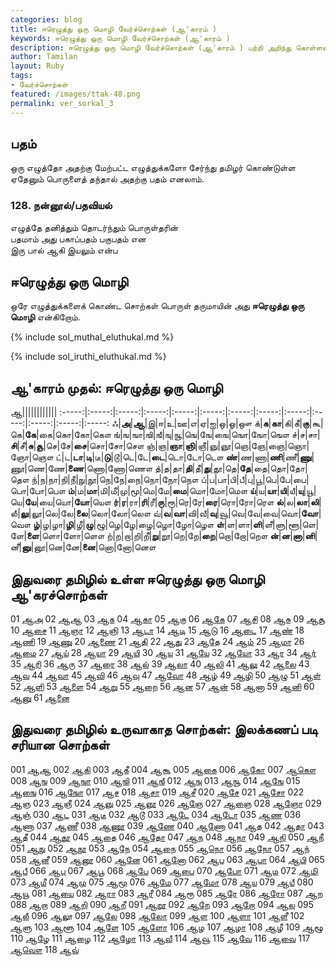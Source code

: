 ```yaml
---  
categories: blog  
title: ஈரெழுத்து ஒரு மொழி வேர்ச்சொற்கள் (ஆ'காரம் )
keywords: ஈரெழுத்து ஒரு மொழி வேர்ச்சொற்கள் (ஆ'காரம் )
description: ஈரெழுத்து ஒரு மொழி வேர்ச்சொற்கள் (ஆ'காரம் ) பற்றி அறிந்து கொள்ளலாம்.  
author: Tamilan  
layout: Ruby  
tags:  
- வேர்ச்சொற்கள்  
featured: /images/ttak-48.png  
permalink: ver_sorkal_3
---  
```


## பதம்  
ஒரு எழுத்தோ அதற்கு மேற்பட்ட எழுத்துக்களோ சேர்ந்து தமிழர் கொண்டுள்ள ஏதேனும் பொருளைத் தந்தால் அதற்கு பதம் எனலாம்.  
  

### 128. நன்னூல்/பதவியல்  
எழுத்தே தனித்தும் தொடர்ந்தும் பொருள்தரின்  
பதமாம் அது பகாப்பதம் பகுபதம் என  
இரு பால் ஆகி இயலும் என்ப  
  

## ஈரெழுத்து ஒரு மொழி  
ஒரே எழுத்துக்களைக் கொண்ட சொற்கள் பொருள் தருமாயின் அது **ஈரெழுத்து ஒரு மொழி** என்கிறோம்.  

{% include sol_muthal_eluthukal.md %}

{% include sol_iruthi_eluthukal.md %}

## ஆ'காரம் முதல்: ஈரெழுத்து ஒரு மொழி

ஆ||||||||||||
:-----:|:-----:|:-----:|:-----:|:-----:|:-----:|:-----:|:-----:|:-----:|:-----:|:-----:|:-----:|:-----:
ஃ|**அ**|**ஆ**|இ|ஈ|உ|ஊ|எ|ஏ|ஐ|ஒ|ஓ|ஔ
க்|**க**|**கா**|கி|கீ|**கு**|கூ|கெ|**கே**|கை|கொ|கோ|கௌ
ங்|ங|ஙா|ஙி|ஙீ|ஙு|ஙூ|ஙெ|ஙே|ஙை|ஙொ|ஙோ|ஙௌ
ச்|ச|சா|**சி**|சீ|**சு**|**சூ**|செ|சே|**சை**|சொ|சோ|சௌ
ஞ்|ஞ|**ஞா**|**ஞி**|ஞீ|ஞு|ஞூ|ஞெ|ஞே|ஞை|ஞொ|ஞோ|ஞௌ
ட்|ட|**டா**|**டி**|டீ|**டு**|டூ|டெ|டே|**டை**|டொ|டோ|டௌ
**ண்**|ண|ணா|**ணி**|ணீ|**ணு**|ணூ|ணெ|ணே|**ணை**|ணொ|ணோ|ணௌ
த்|த|தா|**தி**|தீ|**து**|தூ|தெ|**தே**|தை|தொ|தோ|தௌ
ந்|ந|நா|நி|நீ|நு|நூ|நெ|நே|நை|நொ|நோ|நௌ
ப்|ப|பா|பி|பீ|பு|பூ|பெ|பே|பை|பொ|போ|பௌ
**ம்**|ம|**மா**|மி|மீ|மு|மூ|மெ|மே|**மை**|மொ|மோ|மௌ
**ய்**|ய|**யா**|**யி**|யீ|**யு**|யூ|யெ|**யே**|யை|யொ|**யோ**|யௌ
**ர்**|**ர**|ரா|**ரி**|ரீ|**ரு**|ரூ|ரெ|ரே|**ரை**|ரொ|ரோ|ரௌ
**ல்**|ல|**லா**|**லி**|லீ|**லு**|லூ|லெ|லே|**லை**|லொ|லோ|லௌ
வ்|**வ**|**வா**|வி|வீ|**வு**|வூ|வெ|வே|வை|வொ|**வோ**|வௌ
**ழ்**|ழ|ழா|**ழி**|ழீ|**ழு**|ழூ|ழெ|ழே|ழை|ழொ|ழோ|ழௌ
**ள்**|ள|ளா|**ளி**|ளீ|ளு|ளூ|ளெ|ளே|**ளை**|ளொ|ளோ|ளௌ
ற்|ற|றா|றி|றீ|**று**|றூ|றெ|றே|**றை**|றொ|றோ|றௌ
**ன்**|**ன**|**னா**|**னி**|னீ|**னு**|னூ|னெ|னே|**னை**|னொ|னோ|னௌ

## இதுவரை தமிழில் உள்ள ஈரெழுத்து ஒரு மொழி ஆ'கரச்சொற்கள்

01 [ஆஅ](https://thanithamizhakarathikalanjiyam.github.io/search/ஆஅ)
02 [ஆஆ](https://thanithamizhakarathikalanjiyam.github.io/search/ஆஆ)
03 [ஆக](https://thanithamizhakarathikalanjiyam.github.io/search/ஆக)
04 [ஆகா](https://thanithamizhakarathikalanjiyam.github.io/search/ஆகா)
05 [ஆகு](https://thanithamizhakarathikalanjiyam.github.io/search/ஆகு)
06 [ஆகே](https://thanithamizhakarathikalanjiyam.github.io/search/ஆகே)
07 [ஆசி](https://thanithamizhakarathikalanjiyam.github.io/search/ஆசி)
08 [ஆசு](https://thanithamizhakarathikalanjiyam.github.io/search/ஆசு)
09 [ஆசூ](https://thanithamizhakarathikalanjiyam.github.io/search/ஆசூ)
10 [ஆசை](https://thanithamizhakarathikalanjiyam.github.io/search/ஆசை)
11 [ஆஞா](https://thanithamizhakarathikalanjiyam.github.io/search/ஆஞா)
12 [ஆஞி](https://thanithamizhakarathikalanjiyam.github.io/search/ஆஞி)
13 [ஆடா](https://thanithamizhakarathikalanjiyam.github.io/search/ஆடா)
14 [ஆடி](https://thanithamizhakarathikalanjiyam.github.io/search/ஆடி)
15 [ஆடு](https://thanithamizhakarathikalanjiyam.github.io/search/ஆடு)
16 [ஆடை](https://thanithamizhakarathikalanjiyam.github.io/search/ஆடை)
17 [ஆண்](https://thanithamizhakarathikalanjiyam.github.io/search/ஆண்)
18 [ஆணி](https://thanithamizhakarathikalanjiyam.github.io/search/ஆணி)
19 [ஆணு](https://thanithamizhakarathikalanjiyam.github.io/search/ஆணு)
20 [ஆணை](https://thanithamizhakarathikalanjiyam.github.io/search/ஆணை)
21 [ஆதி](https://thanithamizhakarathikalanjiyam.github.io/search/ஆதி)
22 [ஆது](https://thanithamizhakarathikalanjiyam.github.io/search/ஆது)
23 [ஆதே](https://thanithamizhakarathikalanjiyam.github.io/search/ஆதே)
24 [ஆம்](https://thanithamizhakarathikalanjiyam.github.io/search/ஆம்)
25 [ஆமா](https://thanithamizhakarathikalanjiyam.github.io/search/ஆமா)
26 [ஆமை](https://thanithamizhakarathikalanjiyam.github.io/search/ஆமை)
27 [ஆய்](https://thanithamizhakarathikalanjiyam.github.io/search/ஆய்)
28 [ஆயா](https://thanithamizhakarathikalanjiyam.github.io/search/ஆயா)
29 [ஆயி](https://thanithamizhakarathikalanjiyam.github.io/search/ஆயி)
30 [ஆயு](https://thanithamizhakarathikalanjiyam.github.io/search/ஆயு)
31 [ஆயே](https://thanithamizhakarathikalanjiyam.github.io/search/ஆயே)
32 [ஆயோ](https://thanithamizhakarathikalanjiyam.github.io/search/ஆயோ)
33 [ஆர](https://thanithamizhakarathikalanjiyam.github.io/search/ஆர)
34 [ஆர்](https://thanithamizhakarathikalanjiyam.github.io/search/ஆர்)
35 [ஆரி](https://thanithamizhakarathikalanjiyam.github.io/search/ஆரி)
36 [ஆரு](https://thanithamizhakarathikalanjiyam.github.io/search/ஆரு)
37 [ஆரை](https://thanithamizhakarathikalanjiyam.github.io/search/ஆரை)
38 [ஆல்](https://thanithamizhakarathikalanjiyam.github.io/search/ஆல்)
39 [ஆலா](https://thanithamizhakarathikalanjiyam.github.io/search/ஆலா)
40 [ஆலி](https://thanithamizhakarathikalanjiyam.github.io/search/ஆலி)
41 [ஆலு](https://thanithamizhakarathikalanjiyam.github.io/search/ஆலு)
42 [ஆலை](https://thanithamizhakarathikalanjiyam.github.io/search/ஆலை)
43 [ஆவ](https://thanithamizhakarathikalanjiyam.github.io/search/ஆவ)
44 [ஆவா](https://thanithamizhakarathikalanjiyam.github.io/search/ஆவா)
45 [ஆவி](https://thanithamizhakarathikalanjiyam.github.io/search/ஆவி)
46 [ஆவு](https://thanithamizhakarathikalanjiyam.github.io/search/ஆவு)
47 [ஆவோ](https://thanithamizhakarathikalanjiyam.github.io/search/ஆவோ)
48 [ஆழ்](https://thanithamizhakarathikalanjiyam.github.io/search/ஆழ்)
49 [ஆழி](https://thanithamizhakarathikalanjiyam.github.io/search/ஆழி)
50 [ஆழு](https://thanithamizhakarathikalanjiyam.github.io/search/ஆழு)
51 [ஆள்](https://thanithamizhakarathikalanjiyam.github.io/search/ஆள்)
52 [ஆளி](https://thanithamizhakarathikalanjiyam.github.io/search/ஆளி)
53 [ஆளை](https://thanithamizhakarathikalanjiyam.github.io/search/ஆளை)
54 [ஆறு](https://thanithamizhakarathikalanjiyam.github.io/search/ஆறு)
55 [ஆறை](https://thanithamizhakarathikalanjiyam.github.io/search/ஆறை)
56 [ஆன](https://thanithamizhakarathikalanjiyam.github.io/search/ஆன)
57 [ஆன்](https://thanithamizhakarathikalanjiyam.github.io/search/ஆன்)
58 [ஆனா](https://thanithamizhakarathikalanjiyam.github.io/search/ஆனா)
59 [ஆனி](https://thanithamizhakarathikalanjiyam.github.io/search/ஆனி)
60 [ஆனு](https://thanithamizhakarathikalanjiyam.github.io/search/ஆனு)
61 [ஆனை](https://thanithamizhakarathikalanjiyam.github.io/search/ஆனை)
    
##  இதுவரை தமிழில் உருவாகாத சொற்கள்: இலக்கணப் படி சரியான சொற்கள்
    
001 [ஆஆ](https://thanithamizhakarathikalanjiyam.github.io/search/ஆஆ)
002 [ஆகி](https://thanithamizhakarathikalanjiyam.github.io/search/ஆகி)
003 [ஆகீ](https://thanithamizhakarathikalanjiyam.github.io/search/ஆகீ)
004 [ஆகூ](https://thanithamizhakarathikalanjiyam.github.io/search/ஆகூ)
005 [ஆகை](https://thanithamizhakarathikalanjiyam.github.io/search/ஆகை)
006 [ஆகோ](https://thanithamizhakarathikalanjiyam.github.io/search/ஆகோ)
007 [ஆகௌ](https://thanithamizhakarathikalanjiyam.github.io/search/ஆகௌ)
008 [ஆங](https://thanithamizhakarathikalanjiyam.github.io/search/ஆங)
009 [ஆஙா](https://thanithamizhakarathikalanjiyam.github.io/search/ஆஙா)
010 [ஆஙி](https://thanithamizhakarathikalanjiyam.github.io/search/ஆஙி)
011 [ஆஙீ](https://thanithamizhakarathikalanjiyam.github.io/search/ஆஙீ)
012 [ஆஙு](https://thanithamizhakarathikalanjiyam.github.io/search/ஆஙு)
013 [ஆஙூ](https://thanithamizhakarathikalanjiyam.github.io/search/ஆஙூ)
014 [ஆஙே](https://thanithamizhakarathikalanjiyam.github.io/search/ஆஙே)
015 [ஆஙை](https://thanithamizhakarathikalanjiyam.github.io/search/ஆஙை)
016 [ஆஙோ](https://thanithamizhakarathikalanjiyam.github.io/search/ஆஙோ)
017 [ஆச](https://thanithamizhakarathikalanjiyam.github.io/search/ஆச)
018 [ஆசா](https://thanithamizhakarathikalanjiyam.github.io/search/ஆசா)
019 [ஆசீ](https://thanithamizhakarathikalanjiyam.github.io/search/ஆசீ)
020 [ஆசே](https://thanithamizhakarathikalanjiyam.github.io/search/ஆசே)
021 [ஆசோ](https://thanithamizhakarathikalanjiyam.github.io/search/ஆசோ)
022 [ஆஞ](https://thanithamizhakarathikalanjiyam.github.io/search/ஆஞ)
023 [ஆஞீ](https://thanithamizhakarathikalanjiyam.github.io/search/ஆஞீ)
024 [ஆஞு](https://thanithamizhakarathikalanjiyam.github.io/search/ஆஞு)
025 [ஆஞூ](https://thanithamizhakarathikalanjiyam.github.io/search/ஆஞூ)
026 [ஆஞே](https://thanithamizhakarathikalanjiyam.github.io/search/ஆஞே)
027 [ஆஞை](https://thanithamizhakarathikalanjiyam.github.io/search/ஆஞை)
028 [ஆஞோ](https://thanithamizhakarathikalanjiyam.github.io/search/ஆஞோ)
029 [ஆஞ்](https://thanithamizhakarathikalanjiyam.github.io/search/ஆஞ்)
030 [ஆட](https://thanithamizhakarathikalanjiyam.github.io/search/ஆட)
031 [ஆடீ](https://thanithamizhakarathikalanjiyam.github.io/search/ஆடீ)
032 [ஆடூ](https://thanithamizhakarathikalanjiyam.github.io/search/ஆடூ)
033 [ஆடே](https://thanithamizhakarathikalanjiyam.github.io/search/ஆடே)
034 [ஆடோ](https://thanithamizhakarathikalanjiyam.github.io/search/ஆடோ)
035 [ஆண](https://thanithamizhakarathikalanjiyam.github.io/search/ஆண)
036 [ஆணா](https://thanithamizhakarathikalanjiyam.github.io/search/ஆணா)
037 [ஆணீ](https://thanithamizhakarathikalanjiyam.github.io/search/ஆணீ)
038 [ஆணூ](https://thanithamizhakarathikalanjiyam.github.io/search/ஆணூ)
039 [ஆணே](https://thanithamizhakarathikalanjiyam.github.io/search/ஆணே)
040 [ஆணோ](https://thanithamizhakarathikalanjiyam.github.io/search/ஆணோ)
041 [ஆத](https://thanithamizhakarathikalanjiyam.github.io/search/ஆத)
042 [ஆதா](https://thanithamizhakarathikalanjiyam.github.io/search/ஆதா)
043 [ஆதீ](https://thanithamizhakarathikalanjiyam.github.io/search/ஆதீ)
044 [ஆதூ](https://thanithamizhakarathikalanjiyam.github.io/search/ஆதூ)
045 [ஆதை](https://thanithamizhakarathikalanjiyam.github.io/search/ஆதை)
046 [ஆதோ](https://thanithamizhakarathikalanjiyam.github.io/search/ஆதோ)
047 [ஆந](https://thanithamizhakarathikalanjiyam.github.io/search/ஆந)
048 [ஆநா](https://thanithamizhakarathikalanjiyam.github.io/search/ஆநா)
049 [ஆநி](https://thanithamizhakarathikalanjiyam.github.io/search/ஆநி)
050 [ஆநீ](https://thanithamizhakarathikalanjiyam.github.io/search/ஆநீ)
051 [ஆநு](https://thanithamizhakarathikalanjiyam.github.io/search/ஆநு)
052 [ஆநூ](https://thanithamizhakarathikalanjiyam.github.io/search/ஆநூ)
053 [ஆநே](https://thanithamizhakarathikalanjiyam.github.io/search/ஆநே)
054 [ஆநை](https://thanithamizhakarathikalanjiyam.github.io/search/ஆநை)
055 [ஆநொ](https://thanithamizhakarathikalanjiyam.github.io/search/ஆநொ)
056 [ஆநோ](https://thanithamizhakarathikalanjiyam.github.io/search/ஆநோ)
057 [ஆந்](https://thanithamizhakarathikalanjiyam.github.io/search/ஆந்)
058 [ஆனீ](https://thanithamizhakarathikalanjiyam.github.io/search/ஆனீ)
059 [ஆனூ](https://thanithamizhakarathikalanjiyam.github.io/search/ஆனூ)
060 [ஆனே](https://thanithamizhakarathikalanjiyam.github.io/search/ஆனே)
061 [ஆனோ](https://thanithamizhakarathikalanjiyam.github.io/search/ஆனோ)
062 [ஆப](https://thanithamizhakarathikalanjiyam.github.io/search/ஆப)
063 [ஆபா](https://thanithamizhakarathikalanjiyam.github.io/search/ஆபா)
064 [ஆபி](https://thanithamizhakarathikalanjiyam.github.io/search/ஆபி)
065 [ஆபீ](https://thanithamizhakarathikalanjiyam.github.io/search/ஆபீ)
066 [ஆபு](https://thanithamizhakarathikalanjiyam.github.io/search/ஆபு)
067 [ஆபூ](https://thanithamizhakarathikalanjiyam.github.io/search/ஆபூ)
068 [ஆபே](https://thanithamizhakarathikalanjiyam.github.io/search/ஆபே)
069 [ஆபை](https://thanithamizhakarathikalanjiyam.github.io/search/ஆபை)
070 [ஆபோ](https://thanithamizhakarathikalanjiyam.github.io/search/ஆபோ)
071 [ஆம](https://thanithamizhakarathikalanjiyam.github.io/search/ஆம)
072 [ஆமி](https://thanithamizhakarathikalanjiyam.github.io/search/ஆமி)
073 [ஆமீ](https://thanithamizhakarathikalanjiyam.github.io/search/ஆமீ)
074 [ஆமு](https://thanithamizhakarathikalanjiyam.github.io/search/ஆமு)
075 [ஆமூ](https://thanithamizhakarathikalanjiyam.github.io/search/ஆமூ)
076 [ஆமே](https://thanithamizhakarathikalanjiyam.github.io/search/ஆமே)
077 [ஆமோ](https://thanithamizhakarathikalanjiyam.github.io/search/ஆமோ)
078 [ஆய](https://thanithamizhakarathikalanjiyam.github.io/search/ஆய)
079 [ஆயீ](https://thanithamizhakarathikalanjiyam.github.io/search/ஆயீ)
080 [ஆயூ](https://thanithamizhakarathikalanjiyam.github.io/search/ஆயூ)
081 [ஆயை](https://thanithamizhakarathikalanjiyam.github.io/search/ஆயை)
082 [ஆரா](https://thanithamizhakarathikalanjiyam.github.io/search/ஆரா)
083 [ஆரீ](https://thanithamizhakarathikalanjiyam.github.io/search/ஆரீ)
084 [ஆரூ](https://thanithamizhakarathikalanjiyam.github.io/search/ஆரூ)
085 [ஆரே](https://thanithamizhakarathikalanjiyam.github.io/search/ஆரே)
086 [ஆரோ](https://thanithamizhakarathikalanjiyam.github.io/search/ஆரோ)
087 [ஆற](https://thanithamizhakarathikalanjiyam.github.io/search/ஆற)
088 [ஆறா](https://thanithamizhakarathikalanjiyam.github.io/search/ஆறா)
089 [ஆறி](https://thanithamizhakarathikalanjiyam.github.io/search/ஆறி)
090 [ஆறீ](https://thanithamizhakarathikalanjiyam.github.io/search/ஆறீ)
091 [ஆறூ](https://thanithamizhakarathikalanjiyam.github.io/search/ஆறூ)
092 [ஆறே](https://thanithamizhakarathikalanjiyam.github.io/search/ஆறே)
093 [ஆறோ](https://thanithamizhakarathikalanjiyam.github.io/search/ஆறோ)
094 [ஆல](https://thanithamizhakarathikalanjiyam.github.io/search/ஆல)
095 [ஆலீ](https://thanithamizhakarathikalanjiyam.github.io/search/ஆலீ)
096 [ஆலூ](https://thanithamizhakarathikalanjiyam.github.io/search/ஆலூ)
097 [ஆலே](https://thanithamizhakarathikalanjiyam.github.io/search/ஆலே)
098 [ஆலோ](https://thanithamizhakarathikalanjiyam.github.io/search/ஆலோ)
099 [ஆள](https://thanithamizhakarathikalanjiyam.github.io/search/ஆள)
100 [ஆளா](https://thanithamizhakarathikalanjiyam.github.io/search/ஆளா)
101 [ஆளீ](https://thanithamizhakarathikalanjiyam.github.io/search/ஆளீ)
102 [ஆளு](https://thanithamizhakarathikalanjiyam.github.io/search/ஆளு)
103 [ஆளூ](https://thanithamizhakarathikalanjiyam.github.io/search/ஆளூ)
104 [ஆளே](https://thanithamizhakarathikalanjiyam.github.io/search/ஆளே)
105 [ஆளோ](https://thanithamizhakarathikalanjiyam.github.io/search/ஆளோ)
106 [ஆழ](https://thanithamizhakarathikalanjiyam.github.io/search/ஆழ)
107 [ஆழா](https://thanithamizhakarathikalanjiyam.github.io/search/ஆழா)
108 [ஆழீ](https://thanithamizhakarathikalanjiyam.github.io/search/ஆழீ)
109 [ஆழூ](https://thanithamizhakarathikalanjiyam.github.io/search/ஆழூ)
110 [ஆழே](https://thanithamizhakarathikalanjiyam.github.io/search/ஆழே)
111 [ஆழை](https://thanithamizhakarathikalanjiyam.github.io/search/ஆழை)
112 [ஆழோ](https://thanithamizhakarathikalanjiyam.github.io/search/ஆழோ)
113 [ஆவீ](https://thanithamizhakarathikalanjiyam.github.io/search/ஆவீ)
114 [ஆவூ](https://thanithamizhakarathikalanjiyam.github.io/search/ஆவூ)
115 [ஆவே](https://thanithamizhakarathikalanjiyam.github.io/search/ஆவே)
116 [ஆவை](https://thanithamizhakarathikalanjiyam.github.io/search/ஆவை)
117 [ஆவௌ](https://thanithamizhakarathikalanjiyam.github.io/search/ஆவௌ)
118 [ஆவ்](https://thanithamizhakarathikalanjiyam.github.io/search/ஆவ்)